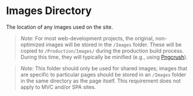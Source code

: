 # Images Directory

The location of any images used on the site.

> *Note:* For most web-development projects, the original, non-optimized images will be stored in the `/Images` folder. These will be copied to `/Production/Images/` during the production build process. During this time, they will typically be minified (e.g., using [Pngcrush](http://pmt.sourceforge.net/pngcrush/)).

> *Note:* This folder should only be used for shared images; images that are specific to particular pages should be stored in an `/Images` folder in the same directory as the page itself. This requirement does not apply to MVC and/or SPA sites.
